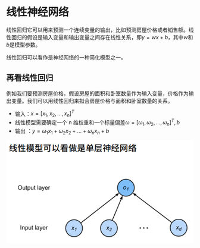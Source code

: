 # 线性神经网络

线性回归它可以用来预测一个连续变量的输出，比如预测房屋价格或者销售额。线性回归的假设是输入变量和输出变量之间存在线性关系，即$y=wx+b$，其中$w$和$b$是模型参数。

线性回归可以看作是神经网络的一种简化模型之一。

## 再看线性回归

例如我们要预测房屋价格，假设房屋的面积和卧室数量作为输入变量，价格作为输出变量。我们可以用线性回归来拟合房屋价格与面积和卧室数量的关系。

- 输入：$x=[x_1,x_2,...,x_n]^T$
- 线性模型需要确定一个 n 维权重和一个标量偏差$\omega=[\omega_1,\omega_2,...,\omega_n]^T,b$
- 输出 ：$y=\omega_1x_1+\omega_2x_2+...+\omega_nx_n+b$

![](../images/dl/linear1.png)

